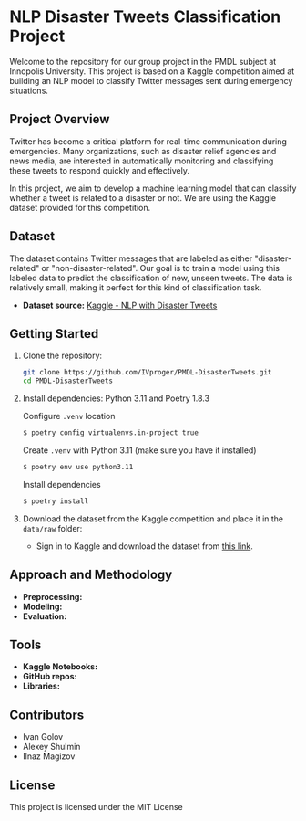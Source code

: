 # NLP Disaster Tweets Classification Project

Welcome to the repository for our group project in the PMDL subject at Innopolis University. This project is based on a Kaggle competition aimed at building an NLP model to classify Twitter messages sent during emergency situations.

## Project Overview

Twitter has become a critical platform for real-time communication during emergencies. Many organizations, such as disaster relief agencies and news media, are interested in automatically monitoring and classifying these tweets to respond quickly and effectively.

In this project, we aim to develop a machine learning model that can classify whether a tweet is related to a disaster or not. We are using the Kaggle dataset provided for this competition.

## Dataset

The dataset contains Twitter messages that are labeled as either "disaster-related" or "non-disaster-related". Our goal is to train a model using this labeled data to predict the classification of new, unseen tweets. The data is relatively small, making it perfect for this kind of classification task.

- **Dataset source:** [Kaggle - NLP with Disaster Tweets](https://www.kaggle.com/competitions/nlp-getting-started)
  
## Getting Started

1. Clone the repository:
    ```bash
    git clone https://github.com/IVproger/PMDL-DisasterTweets.git
    cd PMDL-DisasterTweets
    ```

2. Install dependencies: Python 3.11 and Poetry 1.8.3

   Configure `.venv` location
   ```bash
   $ poetry config virtualenvs.in-project true
   ```
   
   Create `.venv` with Python 3.11 (make sure you have it installed)
   ```bash
   $ poetry env use python3.11
   ```
   
   Install dependencies
   ```bash
   $ poetry install 
   ```

4. Download the dataset from the Kaggle competition and place it in the `data/raw` folder:
    - Sign in to Kaggle and download the dataset from [this link](https://www.kaggle.com/competitions/nlp-getting-started/data).

## Approach and Methodology

- **Preprocessing:** 
- **Modeling:** 
- **Evaluation:** 

## Tools

- **Kaggle Notebooks:**
- **GitHub repos:**
- **Libraries:** 

## Contributors

- Ivan Golov
- Alexey Shulmin
- Ilnaz Magizov

## License

This project is licensed under the MIT License 
